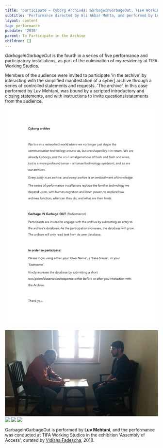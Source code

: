 ```yaml
---
title: 'participate ~ Cyborg Archives: GarbageInGarbageOut, TIFA Working Studios, Pune'
subtitle: 'Performance directed by Ali Akbar Mehta, and performed by Luv Mehtani'
layout: content
tag: performance
pubdate: '2018'
parent: To Participate in the Archive
children: []
---
```

_GarbageinGarbageOut_ is the fourth in a series of five performance and participatory installations, as part of the culmination of my residency at TIFA Working Studios.

Members of the audience were invited to participate 'in the archive' by interacting with the simplified manifestation of a cyber] archive through a series of controlled statements and requests. 'The archive', in this case performed by Luv Mehtani, was bound by a scripted introductory and closing statements, and with instructions to invite questions/statements from the audience.

![](/assets/img/ali-akbar-mehta_cyborg-archives_artist-s-instructions_2018.jpg)


![](/assets/img/ali-akbar-mehta_cyborg-archives_performance-view_2018.jpg)
![](/assets/img/ali-akbar-mehta_performance-view_cyborg-archive-garbageingarbageout_tifa-working-studios_2018.jpg.jpg)
![](/assets/img/ali-akbar-mehta_performance-detail-02_cyborg-archive-error-archive_tifa-working-studios_2018.png)
![](/assets/img/ali-akbar-mehta_performance-detail-03_cyborg-archive-error-archive_tifa-working-studios_2018.png)

GarbageinGarbageOut is performed by **Luv Mehtani**, and the performance was conducted at TIFA Working Studios in the exhibition 'Assembly of Access', curated by [Vidisha Fadescha](http://vidisha-fadescha.com/ASSEMBLY-OF-ACCESS), 2018.
